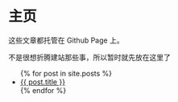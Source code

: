 # 主页

这些文章都托管在 Github Page 上。

不是很想折腾建站那些事，所以暂时就先放在这里了

<ul>
  {% for post in site.posts %}
    <li>
      <a href="{{ post.url }}">{{ post.title }}</a>
    </li>
  {% endfor %}
</ul>
